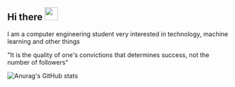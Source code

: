 ## Hi there <img src="https://raw.githubusercontent.com/MartinHeinz/MartinHeinz/master/wave.gif" width="30px" height="30px">
I am a computer engineering student very interested in technology, machine learning and other things

"It is the quality of one's convictions that determines success, not the number of followers"
 
 
![Anurag's GitHub stats](https://github-readme-stats.vercel.app/api?username=d1p7&show_icons=true&theme=dracula)

